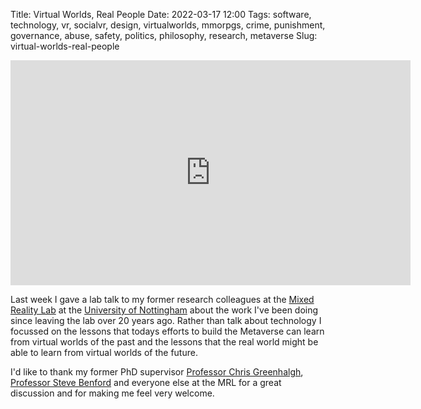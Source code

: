 Title: Virtual Worlds, Real People
Date: 2022-03-17 12:00
Tags: software, technology, vr, socialvr, design, virtualworlds, mmorpgs, crime, punishment, governance, abuse, safety, politics, philosophy, research, metaverse
Slug: virtual-worlds-real-people

<div class="flex-video"><iframe width="640" height="360"
src="https://www.youtube.com/embed/DCYM4HDTFIE?feature=player_detailpage"
frameborder="0" allowfullscreen></iframe></div>

Last week I gave a lab talk to my former research colleagues at the [Mixed Reality Lab](https://www.nottingham.ac.uk/research/groups/mixedrealitylab/) at the [University of Nottingham](https://www.nottingham.ac.uk/) about the work I've been doing since leaving the lab over 20 years ago. Rather than talk about technology I focussed on the lessons that todays efforts to build the Metaverse can learn from virtual worlds of the past and the lessons that the real world might be able to learn from virtual worlds of the future.

I'd like to thank my former PhD supervisor [Professor Chris Greenhalgh](https://www.nottingham.ac.uk/computerscience/people/chris.greenhalgh), [Professor Steve Benford](https://www.nottingham.ac.uk/computerscience/people/steve.benford) and everyone else at the MRL for a great discussion and for making me feel very welcome.